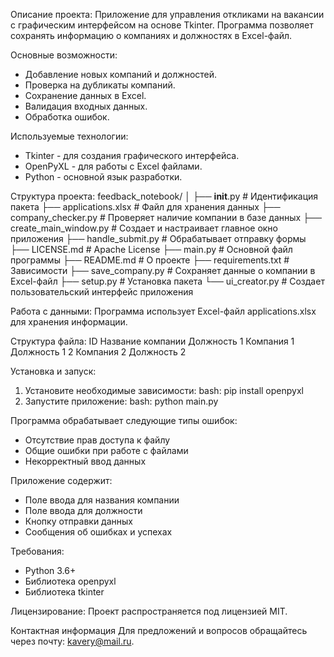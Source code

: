 Описание проекта:
Приложение для управления откликами на вакансии с графическим интерфейсом на 
основе Tkinter. Программа позволяет сохранять информацию о компаниях и 
должностях в Excel-файл.

Основные возможности:
- Добавление новых компаний и должностей.
- Проверка на дубликаты компаний.
- Сохранение данных в Excel.
- Валидация входных данных.
- Обработка ошибок.

Используемые технологии:
- Tkinter - для создания графического интерфейса.
- OpenPyXL - для работы с Excel файлами.
- Python - основной язык разработки.

Структура проекта:
feedback_notebook/
│
├── __init__.py           # Идентификация пакета
├── applications.xlsx     # Файл для хранения данных
├── company_checker.py    # Проверяет наличие компании в базе данных
├── create_main_window.py # Создает и настраивает главное окно приложения
├── handle_submit.py      # Обрабатывает отправку формы 
├── LICENSE.md            # Apache License
├── main.py               # Основной файл программы
├── README.md             # О проекте
├── requirements.txt      # Зависимости
├── save_company.py       # Сохраняет данные о компании в Excel-файл
├── setup.py              # Установка пакета
└── ui_creator.py         # Создает пользовательский интерфейс приложения

Работа с данными:
Программа использует Excel-файл applications.xlsx для хранения информации. 

Структура файла:
ID	Название компании	Должность
1	Компания 1	Должность 1
2	Компания 2	Должность 2

Установка и запуск:
1) Установите необходимые зависимости:
bash: pip install openpyxl
2) Запустите приложение:
bash: python main.py

Программа обрабатывает следующие типы ошибок:
- Отсутствие прав доступа к файлу
- Общие ошибки при работе с файлами
- Некорректный ввод данных

Приложение содержит:
- Поле ввода для названия компании
- Поле ввода для должности
- Кнопку отправки данных
- Сообщения об ошибках и успехах

Требования: 
- Python 3.6+
- Библиотека openpyxl
- Библиотека tkinter

Лицензирование:
Проект распространяется под лицензией MIT.

Контактная информация
Для предложений и вопросов обращайтесь через почту: kavery@mail.ru.
